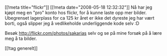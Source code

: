 [[!meta  title="flickr"]]
[[!meta  date="2008-05-18 12:32:32"]]
Nå har jeg kjøpt meg en "pro" konto hos flickr, for å kunne laste opp mer bilder. Ubegrenset lagerplass for ca 125 kr året er ikke det dyreste jeg har vært borti, også slipper jeg å vedlikeholde underliggende kode selv :D

Besøk <a href="http://flickr.com/photos/sakarias">http://flickr.com/photos/sakarias</a> selv og se på mine forsøk på å lære meg å ta bilder.

[[!tag  generelt]]
